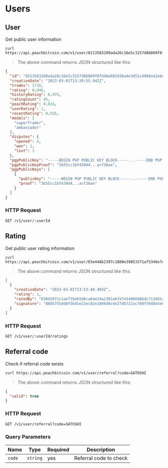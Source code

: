 # Users

## User
Get public user information

```shell
curl https://api.peachbitcoin.com/v1/user/0213583209ada26c16e5c3157d86809f8fd46e602936a4e3d51cd988a42ebe19f3
```

> The above command returns JSON structured like this:

```json
{
  "id": "0213583209ada26c16e5c3157d86809f8fd46e602936a4e3d51cd988a42ebe19f3",
  "creationDate": "2023-03-01T13:39:55.942Z",
  "trades": 1738,
  "rating": 0.946,
  "historyRating": 0.975,
  "ratingCount": 45,
  "peachRating": 0.924,
  "userRating": 1,
  "recentRating": 0.926,
  "medals": [
    "superTrader",
    "ambassador"
  ],
  "disputes": {
    "opened": 4,
    "won": 1,
    "lost": 1
  },
  "pgpPublicKey": "-----BEGIN PGP PUBLIC KEY BLOCK-----...-----END PGP PUBLIC KEY BLOCK-----",
  "pgpPublicKeyProof": "3b55cc1bf439d4...acf36ae",
  "pgpPublicKeys": [
    {
      "publicKey": "-----BEGIN PGP PUBLIC KEY BLOCK-----...-----END PGP PUBLIC KEY BLOCK-----",
      "proof": "3b55cc1bf439d4...acf36ae"
    }
  ]
}
```

### HTTP Request
`GET /v1/user/:userId`


## Rating
Get public user rating information

```shell
curl https://api.peachbitcoin.com/v1/user/03e448b2397c1880e39853371af5346e7e7972c9d6e26dbbb39ff6c2227aa19c80/ratings
```

> The above command returns JSON structured like this:

```json
[
  {
    "creationDate": "2023-03-01T13:53:40.403Z",
    "rating": 1,
    "ratedBy": "030d2971c1aef59ab5d6ca64e24a2381ebfe7e54066986dc713dd14e294dfed9ee",
    "signature": "8605755dd0f5b41e13ec82e1086d8c4e27db721acf89f7648e5e0947e0003de15d0b6f8958b363cba3904073e2cd88ab3cb6c05d5e875655334902a40f18aeb5"
  }
]
```

### HTTP Request
`GET /v1/user/:userId/ratings`

## Referral code
Check if referral code exists

```shell
curl https://api.peachbitcoin.com/v1/user/referral?code=SATOSHI
```

> The above command returns JSON structured like this:

```json
{
  "valid": true
}
```

### HTTP Request
`GET /v1/user/referral?code=SATOSHI`

### Query Parameters
Name | Type | Required | Description
--------- | ----------- | ----------- | -----------
`code` | `string` | yes | Referral code to check
